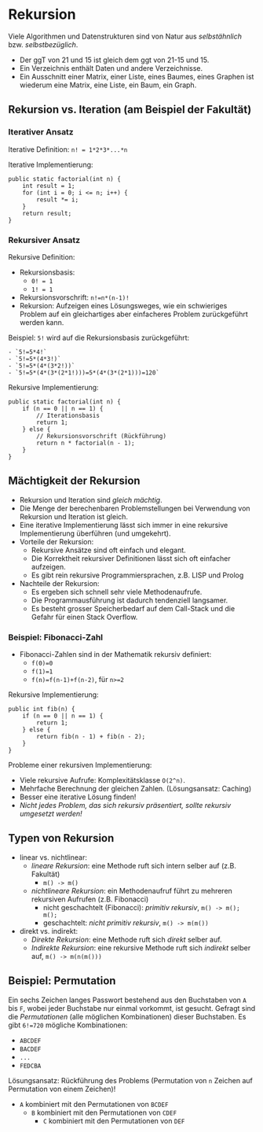 # Rekursion

Viele Algorithmen und Datenstrukturen sind von Natur aus _selbstähnlich_ bzw. _selbstbezüglich_.

- Der ggT von 21 und 15 ist gleich dem ggt von 21-15 und 15.
- Ein Verzeichnis enthält Daten und andere Verzeichnisse.
- Ein Ausschnitt einer Matrix, einer Liste, eines Baumes, eines Graphen ist wiederum eine Matrix, eine Liste, ein Baum, ein Graph.

## Rekursion vs. Iteration (am Beispiel der Fakultät)

### Iterativer Ansatz 

Iterative Definition: `n! = 1*2*3*...*n`

Iterative Implementierung:

    public static factorial(int n) {
        int result = 1;
        for (int i = 0; i <= n; i++) {
            result *= i;
        }
        return result;
    }

### Rekursiver Ansatz

Rekursive Definition:

- Rekursionsbasis:
    - `0! = 1`
    - `1! = 1`
- Rekursionsvorschrift: `n!=n*(n-1)!`
- Rekursion: Aufzeigen eines Lösungsweges, wie ein schwieriges Problem auf ein gleichartiges aber einfacheres Problem zurückgeführt werden kann.

Beispiel: `5!` wird auf die Rekursionsbasis zurückgeführt:

    - `5!=5*4!`
    - `5!=5*(4*3!)`
    - `5!=5*(4*(3*2!))`
    - `5!=5*(4*(3*(2*1!)))=5*(4*(3*(2*1)))=120`

Rekursive Implementierung:

    public static factorial(int n) {
        if (n == 0 || n == 1) {
            // Iterationsbasis
            return 1;
        } else {
            // Rekursionsvorschrift (Rückführung)
            return n * factorial(n - 1);
        }
    }

## Mächtigkeit der Rekursion

- Rekursion und Iteration sind _gleich mächtig_.
- Die Menge der berechenbaren Problemstellungen bei Verwendung von Rekursion und Iteration ist gleich.
- Eine iterative Implementierung lässt sich immer in eine rekursive Implementierung überführen (und umgekehrt).
- Vorteile der Rekursion:
    - Rekursive Ansätze sind oft einfach und elegant.
    - Die Korrektheit rekursiver Definitionen lässt sich oft einfacher aufzeigen.
    - Es gibt rein rekursive Programmiersprachen, z.B. LISP und Prolog
- Nachteile der Rekursion:
    - Es ergeben sich schnell sehr viele Methodenaufrufe.
    - Die Programmausführung ist dadurch tendenziell langsamer.
    - Es besteht grosser Speicherbedarf auf dem Call-Stack und die Gefahr für einen Stack Overflow.

### Beispiel: Fibonacci-Zahl

- Fibonacci-Zahlen sind in der Mathematik rekursiv definiert:
    - `f(0)=0`
    - `f(1)=1`
    - `f(n)=f(n-1)+f(n-2)`, für `n>=2`

Rekursive Implementierung:

    public int fib(n) {
        if (n == 0 || n == 1) {
            return 1;
        } else {
            return fib(n - 1) + fib(n - 2);
        }
    }

Probleme einer rekursiven Implementierung:

- Viele rekursive Aufrufe: Komplexitätsklasse `O(2^n)`.
- Mehrfache Berechnung der gleichen Zahlen. (Lösungsansatz: Caching)
- Besser eine iterative Lösung finden!
- _Nicht jedes Problem, das sich rekursiv präsentiert, sollte rekursiv umgesetzt werden!_ 

## Typen von Rekursion

- linear vs. nichtlinear:
    - _lineare Rekursion_: eine Methode ruft sich intern selber auf (z.B. Fakultät)
        - `m() -> m()`
    - _nichtlineare Rekursion_: ein Methodenaufruf führt zu mehreren rekursiven Aufrufen (z.B. Fibonacci)
        - nicht geschachtelt (Fibonacci): _primitiv rekursiv_, `m() -> m(); m();`
        - geschachtelt: _nicht primitiv rekursiv_, `m() -> m(m())`
- direkt vs. indirekt:
    - _Direkte Rekursion_: eine Methode ruft sich _direkt_ selber auf.
    - _Indirekte Rekursion_: eine rekursive Methode ruft sich _indirekt_ selber auf, `m() -> m(n(m()))`

## Beispiel: Permutation

Ein sechs Zeichen langes Passwort bestehend aus den Buchstaben von `A` bis `F`, wobei jeder Buchstabe nur einmal vorkommt, ist gesucht. Gefragt sind die _Permutationen_ (alle möglichen Kombinationen) dieser Buchstaben. Es gibt `6!=720` mögliche Kombinationen:

- `ABCDEF`
- `BACDEF`
- `...`
- `FEDCBA`

Lösungsansatz: Rückführung des Problems (Permutation von `n` Zeichen auf Permutation von einem Zeichen)!

- `A` kombiniert mit den Permutationen von `BCDEF`
    - `B` kombiniert mit den Permutationen von `CDEF`
        - `C` kombiniert mit den Permutationen von `DEF`
